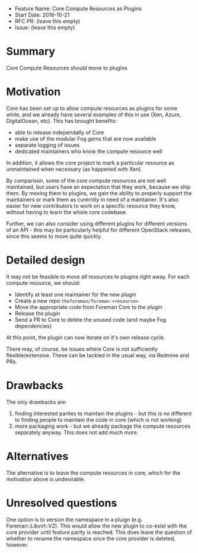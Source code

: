 - Feature Name: Core Compute Resources as Plugins
- Start Date: 2016-10-21
- RFC PR: (leave this empty)
- Issue: (leave this empty)

# Summary
[summary]: #summary

Core Compute Resources should move to plugins

# Motivation
[motivation]: #motivation

Core has been set up to allow compute resources as plugins for some while, and
we already have several examples of this in use (Xen, Azure, DigitalOcean,
etc). This has brought benefits:

* able to release independatly of Core
* make use of the modular Fog gems that are now available
* separate logging of issues
* dedicated maintainers who know the compute resource well

In addition, it allows the core project to mark a particular resource as
unmaintained when necessary (as happened with Xen). 

By comparison, some of the core compute resources are not well maintained, but
users have an expectation that they work, because we ship them. By moving them
to plugins, we gain the ability to properly support the maintainers or mark
them as curerntly in need of a maintainer. It's also easier for new
contributors to work on a specific resource they know, without having to learn
the whole core codebase.

Further, we can also consider using different plugins for different versions of
an API - this may be particularly helpful for different OpenStack releases,
since this seems to move quite quickly.

# Detailed design
[design]: #detailed-design

It may not be feasible to move *all* resources to plugins right away. For each
compute resource, we should:

* Identify at least one maintainer for the new plugin
* Create a new repo `theforeman/foreman-<resource>`
* Move the appropriate code from Foreman Core to the plugin
* Release the plugin
* Send a PR to Core to delete the unused code (and maybe Fog dependencies)

At this point, the plugin can now iterate on it's own release cycle.

There may, of course, be issues where Core is not sufficiently
flexible/extensive. These can be tackled in the usual way, via Redmine and PRs.

# Drawbacks
[drawbacks]: #drawbacks

The only drawbacks are:

1) finding interested parties to maintain the plugins - but this is no
different to finding people to maintain the code in core (which is not working)
2) more packaging work - but we already package the compute resources
separately anyway. This does not add much more.

# Alternatives
[alternatives]: #alternatives

The alternative is to leave the compute resources in core, which for the
motivation above is undesirable.

# Unresolved questions
[unresolved]: #unresolved-questions

One option is to version the namespace in a pluign (e.g. Foreman::Libvirt::V2).
This would allow the new plugin to co-exist with the core provider until
feature parity is reached. This does leave the question of whether to rename
the namespace once the core provider is deleted, however.
